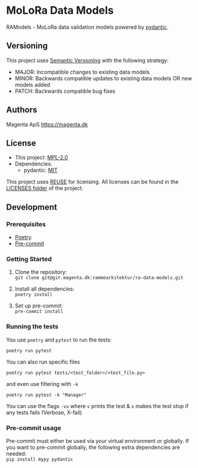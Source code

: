 <!--
SPDX-FileCopyrightText: 2021 Magenta ApS <https://magenta.dk>
SPDX-License-Identifier: MPL-2.0
-->


# MoLoRa Data Models

RAModels - MoLoRa data validation models powered by [pydantic](https://github.com/samuelcolvin/pydantic/#pydantic).

## Versioning
This project uses [Semantic Versioning](https://semver.org/) with the following strategy:
- MAJOR: Incompatible changes to existing data models
- MINOR: Backwards compatible updates to existing data models OR new models added
- PATCH: Backwards compatible bug fixes


## Authors

Magenta ApS <https://magenta.dk>

## License
- This project: [MPL-2.0](MPL-2.0.txt)
- Dependencies:
  - pydantic: [MIT](MIT.txt)

This project uses [REUSE](https://reuse.software) for licensing. All licenses can be found in the [LICENSES folder](LICENSES/) of the project.

## Development
### Prerequisites

- [Poetry](https://github.com/python-poetry/poetry) 
- [Pre-commit](https://github.com/pre-commit/pre-commit)


### Getting Started

1. Clone the repository:  
`git clone git@git.magenta.dk:rammearkitektur/ra-data-models.git`

2. Install all dependencies:   
`poetry install`

3. Set up pre-commit:  
`pre-commit install`


### Running the tests

You use `poetry` and `pytest` to run the tests:

`poetry run pytest`  

  
You can also run specific files

`poetry run pytest tests/<test_folder>/<test_file.py>`

and even use filtering with `-k`

`poetry run pytest -k "Manager"`

  
You can use the flags `-vx` where `v` prints the test & `x` makes the test stop if any tests fails (Verbose, X-fail)

### Pre-commit usage 
Pre-commit must either be used via your virtual environment or globally.
If you want to pre-commit globally, the following extra dependencies are needed:  
`pip install mypy pydantic`  
